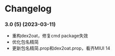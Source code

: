 # Changelog

### 3.0 (5) (2023-03-11)

- 重构dex2oat，修复cmd package失效
- 优化包名精简
- 更新包名精简.prop和dex2oat.prop，看齐MIUI 14
